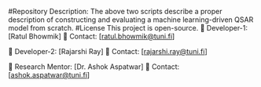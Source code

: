 #Repository Description:
The above two scripts describe a proper description of constructing and evaluating a machine learning-driven QSAR model from scratch. 
#License
This project is open-source.
📌 Developer-1: [Ratul Bhowmik]
📧 Contact: [ratul.bhowmik@tuni.fi]

📌 Developer-2: [Rajarshi Ray]
📧 Contact: [rajarshi.ray@tuni.fi]

📌 Research Mentor: [Dr. Ashok Aspatwar]
📧 Contact: [ashok.aspatwar@tuni.fi]
